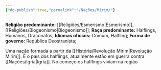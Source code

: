 ```yaml
---
{"dg-publish":true,"permalink":"/Nações/Mirim/"}
---
```


 __Religião predominante:__ [[Religiões/Esmerismo\|Esmerismo]], [[Religiões/Biogeonismo\|Biogeonismo]];
 __Raça predominante:__ Halflings, Humanos, Draconatos;
 __Idiomas oficiais:__ Comum, Halfling;
 __Forma de governo:__ República Deostranista;
 
Uma nação formada a partir da [[História/Revolução Mirim\|Revolução Mirim]]. É o país dos halflings, atualmente estão em guerra contra [[Nações/Igria\|Igria]]. 
No começo os halflings viviam na região 